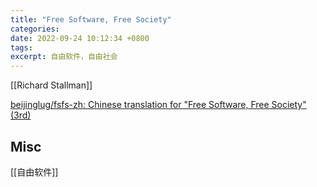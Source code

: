 ```yaml
---
title: "Free Software, Free Society"
categories: 
date: 2022-09-24 10:12:34 +0800
tags: 
excerpt: 自由软件，自由社会
---
```


[[Richard Stallman]]


[beijinglug/fsfs-zh: Chinese translation for "Free Software, Free Society"(3rd)](https://github.com/beijinglug/fsfs-zh)



## Misc

[[自由软件]]




